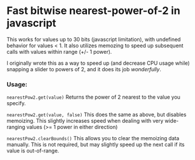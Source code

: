 # Fast bitwise nearest-power-of-2 in javascript

This works for values up to 30 bits (javascript limitation), with undefined behavior for values < 1.
It also utilizes memozing to speed up subsequent calls with values within range (+/- 1 power).

I originally wrote this as a way to speed up (and decrease CPU usage while) snapping a slider to powers of 2, and it does its job _wonderfully_.


### Usage:
`nearestPow2.get(value)`
Returns the power of 2 nearest to the value you specify.

`nearestPow2.get(value, false)`
This does the same as above, but disables memoizing.  This slightly increases speed when dealing with very wide-ranging values (>= 1 power in either direction)

`nearestPow2.clearBounds()`
This allows you to clear the memoizing data manually.  This is not required, but may slightly speed up the next call if its value is out-of-range.
